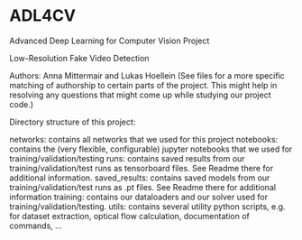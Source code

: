 # ADL4CV

Advanced Deep Learning for Computer Vision Project

Low-Resolution Fake Video Detection

Authors: Anna Mittermair and Lukas Hoellein
(See files for a more specific matching of authorship to certain parts of the project. This might help in resolving any questions that might come up while studying our project code.)

Directory structure of this project:

networks: contains all networks that we used for this project
notebooks: contains the (very flexible, configurable) jupyter notebooks that we used for training/validation/testing
runs: contains saved results from our training/validation/test runs as tensorboard files. See Readme there for additional information.
saved_results: contains saved models from our training/validation/test runs as .pt files. See Readme there for additional information
training: contains our dataloaders and our solver used for training/validation/testing.
utils: contains several utility python scripts, e.g. for dataset extraction, optical flow calculation, documentation of commands, ...